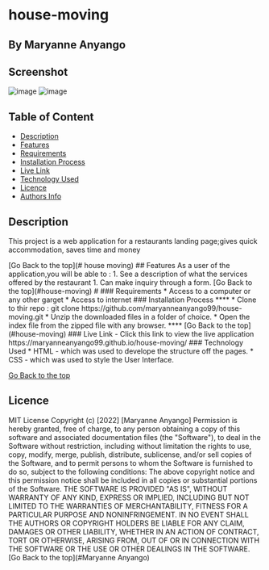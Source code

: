 # house-moving
 ## By Maryanne Anyango
## Screenshot

 ![image](/assets/images/Landing%20Page.png)
 ![image](/assets/images/Property%20Page.png)
 
 ## Table of Content
 - [Description](#description)
 - [Features](#features)
 - [Requirements](#requirements)
 - [Installation Process](#installation-Process)
 - [Live Link](#Live-Link)
 - [Technology  Used](#technology-Used)
 - [Licence](#licence)
 - [Authors Info](#Authors-Info)
 ## Description
 <p>This project is a web application for a restaurants landing page;gives quick accommodation, saves time and money</p>
[Go Back to the top](# house moving)
## Features
As a user of the application,you will be able to :
1. See a description of what the services offered by the restaurant
1. Can make inquiry through a form.
[Go Back to the top](#house-moving)
#
 ###  Requirements
 * Access to  a computer or any other garget
 * Access to internet
 ### Installation Process
 ****
* Clone to thir repo : git clone https://github.com/maryanneanyango99/house-moving.git
* Unzip the downloaded files in a folder of choice.
* Open the index file from the zipped file with any browser.
 ****
 [Go Back to the top](#house-moving)
### Live Link
- Click this link to view the live application https://maryanneanyango99.github.io/house-moving/
### Technology  Used
* HTML - which was used to develope the structure off the pages.
* CSS - which was used to style the User Interface.

[Go Back to the top](#house-moving)

## Licence
MIT License
Copyright (c) [2022] [Maryanne Anyango]
Permission is hereby granted, free of charge, to any person obtaining a copy
of this software and associated documentation files (the "Software"), to deal
in the Software without restriction, including without limitation the rights
to use, copy, modify, merge, publish, distribute, sublicense, and/or sell
copies of the Software, and to permit persons to whom the Software is
furnished to do so, subject to the following conditions:
The above copyright notice and this permission notice shall be included in all
copies or substantial portions of the Software.
THE SOFTWARE IS PROVIDED "AS IS", WITHOUT WARRANTY OF ANY KIND, EXPRESS OR
IMPLIED, INCLUDING BUT NOT LIMITED TO THE WARRANTIES OF MERCHANTABILITY,
FITNESS FOR A PARTICULAR PURPOSE AND NONINFRINGEMENT. IN NO EVENT SHALL THE
AUTHORS OR COPYRIGHT HOLDERS BE LIABLE FOR ANY CLAIM, DAMAGES OR OTHER
LIABILITY, WHETHER IN AN ACTION OF CONTRACT, TORT OR OTHERWISE, ARISING FROM,
OUT OF OR IN CONNECTION WITH THE SOFTWARE OR THE USE OR OTHER DEALINGS IN THE
SOFTWARE.
[Go Back to the top](#Maryanne Anyango)
